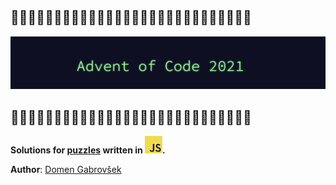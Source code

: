 #

## 🎄🎁🎄🎁🎄🎁🎄🎁🎄🎁🎄🎁🎄🎁🎄🎁🎄🎁🎄🎁🎄🎁🎄🎁🎄🎁🎄🎁

![logo](https://raw.githubusercontent.com/orfeasa/advent-of-code-2021/master/header.png)

## 🎄🎁🎄🎁🎄🎁🎄🎁🎄🎁🎄🎁🎄🎁🎄🎁🎄🎁🎄🎁🎄🎁🎄🎁🎄🎁🎄🎁

**Solutions for [puzzles](https://adventofcode.com) written in  ![jslogo](./javascript.png).**

**Author**: [Domen Gabrovšek](https://www.github.com/domengabrovsek)